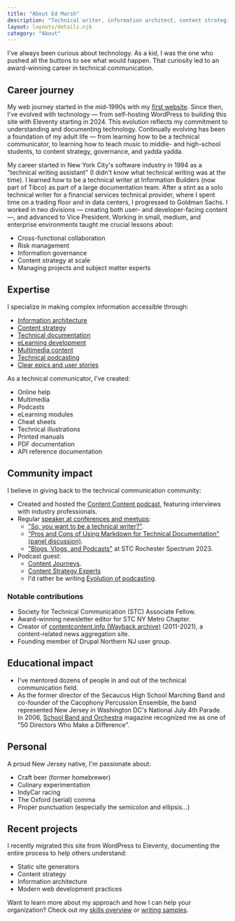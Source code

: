```yaml
---
title: "About Ed Marsh"
description: "Technical writer, information architect, content strategist, and community builder, making complex information accessible over three decades."
layout: layouts/details.njk
category: "About"
---
```


I've always been curious about technology. As a kid, I was the one who pushed all the buttons to see what would happen. That curiosity led to an award-winning career in technical communication.

## Career journey

My web journey started in the mid-1990s with my [first website](https://web.archive.org/web/19991008110914/http://www.geocities.com/SoHo/Cafe/8299/frameset.html). Since then, I've evolved with technology &mdash; from self-hosting WordPress to building this site with Eleventy starting in 2024. This evolution reflects my commitment to understanding and documenting technology. Continually evolving has been a foundation of my adult life &mdash; from learning how to be a technical communicator, to learning how to teach music to middle- and high-school students, to content strategy, governance, and yadda yadda.

My career started in New York City's software industry in 1994 as a "technical writing assistant" (I didn't know what technical writing was at the time). I learned how to be a technical writer at Information Builders (now part of Tibco) as part of a large documentation team. After a stint as a solo technical writer for a financial services technical provider, where I spent time on a trading floor and in data centers, I progressed to Goldman Sachs. I worked in two divisions &mdash; creating both user- and developer-facing content &mdash;, and advanced to Vice President. Working in small, medium, and enterprise environments taught me crucial lessons about:

- Cross-functional collaboration
- Risk management
- Information governance
- Content strategy at scale
- Managing projects and subject matter experts

## Expertise

I specialize in making complex information accessible through:

- [Information architecture](/skills/information-architecture/)
- [Content strategy](/skills/content-strategy/)
- [Technical documentation](/skills/technical-writing/)
- [eLearning development](/skills/elearning/)
- [Multimedia content](/skills/multimedia/)
- [Technical podcasting](/skills/podcasting/)
- [Clear epics and user stories](/skills/agile/)

As a technical communicator, I've created:

- Online help
- Multimedia
- Podcasts
- eLearning modules
- Cheat sheets
- Technical illustrations
- Printed manuals
- PDF documentation
- API reference documentation

## Community impact

I believe in giving back to the technical communication community:

- Created and hosted the [Content Content podcast](/podcasts/), featuring interviews with industry professionals.
- Regular [speaker at conferences and meetups](http://www.slideshare.net/theedmarsh/):
  - ["So, you want to be a technical writer?"](https://www.brighttalk.com/webcast/9273/608187).
  - ["Pros and Cons of Using Markdown for Technical Documentation" (panel discussion)](https://www.brighttalk.com/webcast/9273/608016).
  - ["Blogs, Vlogs, and Podcasts"](https://stc-rochester.org/conference-session-descriptions/) at STC Rochester Spectrum 2023.
- Podcast guest:
  - [Content Journeys](https://creators.spotify.com/pod/show/contentjourneys/episodes/Content-Journeys---014---Content-Podcasting-e160pu0).
  - [Content Strategy Experts](https://www.scriptorium.com/2018/02/.full-transcript-podcasting-strategy-podcast-guest-ed-marsh/)
  - I'd rather be writing [Evolution of podcasting](https://idratherbewriting.com/blog/evolution-of-podcasting-podcast-ed-marsh).

### Notable contributions

- Society for Technical Communication (STC) Associate Fellow.
- Award-winning newsletter editor for STC NY Metro Chapter.
- Creator of [contentcontent.info (Wayback archive)](https://web.archive.org/web/20210303183334/http://contentcontent.info/) (2011-2021), a content-related news aggregation site.
- Founding member of Drupal Northern NJ user group.

## Educational impact

- I've mentored dozens of people in and out of the technical communication field.
- As the former director of the Secaucus High School Marching Band and co-founder of the Cacophony Percussion Ensemble, the band represented New Jersey in Washington DC's National July 4th Parade. In 2006, [School Band and Orchestra](http://www.sbomagazine.com/) magazine recognized me as one of "50 Directors Who Make a Difference".

## Personal

A proud New Jersey native, I'm passionate about:

- Craft beer (former homebrewer)
- Culinary experimentation
- IndyCar racing
- The Oxford (serial) comma
- Proper punctuation (especially the semicolon and ellipsis&hellip;)

## Recent projects

I recently migrated this site from WordPress to Eleventy, documenting the entire process to help others understand:

- Static site generators
- Content strategy
- Information architecture
- Modern web development practices

Want to learn more about my approach and how I can help your organization? Check out my [skills overview](/skills/) or [writing samples](/technical-writing-examples/).
